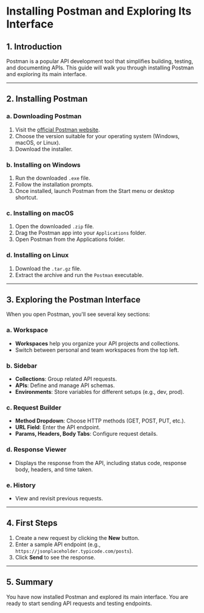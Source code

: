 # Installing Postman and Exploring Its Interface

## 1. Introduction

Postman is a popular API development tool that simplifies building, testing, and documenting APIs. This guide will walk you through installing Postman and exploring its main interface.

---

## 2. Installing Postman

### a. Downloading Postman

1. Visit the [official Postman website](https://www.postman.com/downloads/).
2. Choose the version suitable for your operating system (Windows, macOS, or Linux).
3. Download the installer.

### b. Installing on Windows

1. Run the downloaded `.exe` file.
2. Follow the installation prompts.
3. Once installed, launch Postman from the Start menu or desktop shortcut.

### c. Installing on macOS

1. Open the downloaded `.zip` file.
2. Drag the Postman app into your `Applications` folder.
3. Open Postman from the Applications folder.

### d. Installing on Linux

1. Download the `.tar.gz` file.
2. Extract the archive and run the `Postman` executable.

---

## 3. Exploring the Postman Interface

When you open Postman, you'll see several key sections:

### a. Workspace

- **Workspaces** help you organize your API projects and collections.
- Switch between personal and team workspaces from the top left.

### b. Sidebar

- **Collections**: Group related API requests.
- **APIs**: Define and manage API schemas.
- **Environments**: Store variables for different setups (e.g., dev, prod).

### c. Request Builder

- **Method Dropdown**: Choose HTTP methods (GET, POST, PUT, etc.).
- **URL Field**: Enter the API endpoint.
- **Params, Headers, Body Tabs**: Configure request details.

### d. Response Viewer

- Displays the response from the API, including status code, response body, headers, and time taken.

### e. History

- View and revisit previous requests.

---

## 4. First Steps

1. Create a new request by clicking the **New** button.
2. Enter a sample API endpoint (e.g., `https://jsonplaceholder.typicode.com/posts`).
3. Click **Send** to see the response.

---

## 5. Summary

You have now installed Postman and explored its main interface. You are ready to start sending API requests and testing endpoints.
